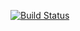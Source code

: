 [![Build Status](https://travis-ci.org/crosbymichael/containerd-proxy.svg?branch=master)](https://travis-ci.org/crosbymichael/containerd-proxy)
